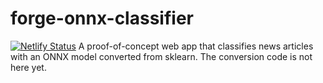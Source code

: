 # forge-onnx-classifier
[![Netlify Status](https://api.netlify.com/api/v1/badges/c494bd57-c166-4f89-a5ff-b4f65ee7d429/deploy-status)](https://app.netlify.com/sites/nimble-pasca-df375c/deploys)
A proof-of-concept web app that classifies news articles with an ONNX model converted from sklearn. The conversion code is not here yet.
